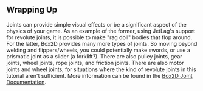 ## Wrapping Up

Joints can provide simple visual effects or be a significant aspect of the
physics of your game.  As an example of the former, using JetLag's support for
revolute joints, it is possible to make "rag doll" bodies that flop around.  For
the latter, Box2D provides many more types of joints.  So moving beyond welding
and flippers/wheels, you could potentially make swords, or use a prismatic joint
as a slider (a forklift?).  There are also pulley joints, gear joints, wheel
joints, rope joints, and friction joints.  There are also motor joints and wheel
joints, for situations where the kind of revolute joints in this tutorial aren't
sufficient.  More information can be found in the [Box2D Joint
Documentation](https://box2d.org/documentation/md__d_1__git_hub_box2d_docs_dynamics.html#autotoc_md81).

